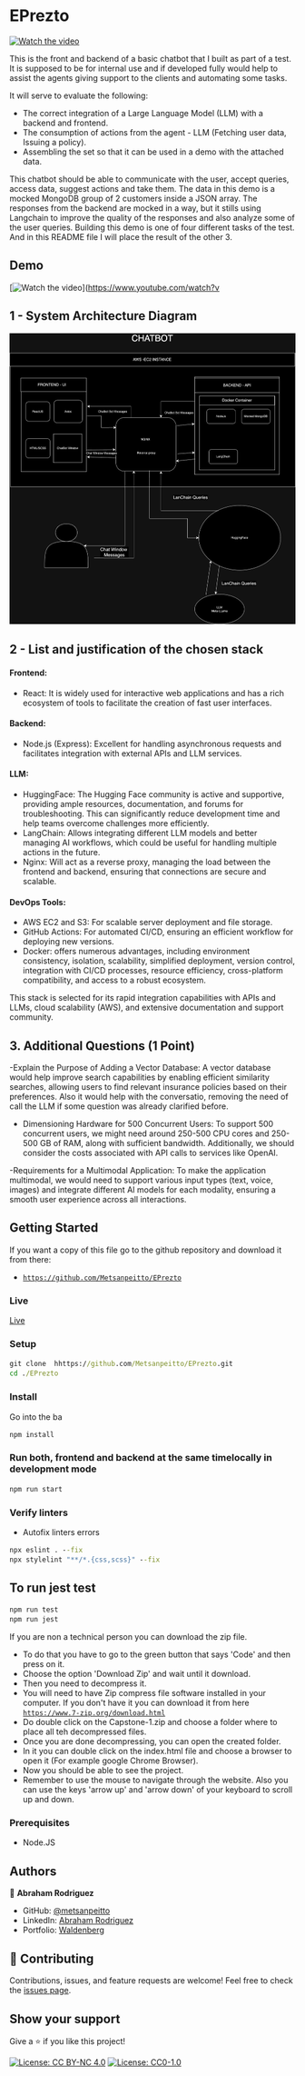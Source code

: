 # EPrezto

[![Watch the video](https://raw.githubusercontent.com/yourusername/yourrepository/main/assets/thumbnail.jpg)](https://raw.githubusercontent.com/yourusername/yourrepository/main/assets/video.mp4)

This is the front and backend of a basic chatbot that I built as part of a test.
It is supposed to be for internal use and if developed fully would help to assist the
agents giving support to the clients and automating some tasks.

It will serve to evaluate the following:
- The correct integration of a Large Language Model (LLM) with a backend and frontend.
- The consumption of actions from the agent - LLM (Fetching user data, Issuing a policy).
- Assembling the set so that it can be used in a demo with the attached data.

This chatbot should be able to communicate with the user, accept queries, access data,
suggest actions and take them. 
The data in this demo is a mocked MongoDB group of 2 customers inside a JSON array.
The responses from the backend are mocked in a way, but it stills using Langchain to improve
the quality of the responses and also analyze some of the user queries.
Building this demo is one of four different tasks of the test. And in this README file
I will place the result of the other 3.

## Demo

[![Watch the video](https://img.youtube.com/vi/VIDEO_ID/0.jpg)](https://www.youtube.com/watch?v

## 1 - System Architecture Diagram
![Chatbot diagram](ChatbotDiagram.jpg)

## 2 - List and justification of the chosen stack  
#### Frontend:
- React: It is widely used for interactive web applications and has a rich ecosystem of tools to facilitate the creation of fast user interfaces.
#### Backend:
- Node.js (Express): Excellent for handling asynchronous requests and facilitates integration with external APIs and LLM services.
#### LLM:
- HuggingFace: The Hugging Face community is active and supportive, providing ample resources, documentation, and forums for troubleshooting. This can significantly reduce development time and help teams overcome challenges more efficiently.
- LangChain: Allows integrating different LLM models and better managing AI workflows, which could be useful for handling multiple actions in the future.
- Nginx: Will act as a reverse proxy, managing the load between the frontend and backend, ensuring that connections are secure and scalable.
#### DevOps Tools:
- AWS EC2 and S3: For scalable server deployment and file storage.
- GitHub Actions: For automated CI/CD, ensuring an efficient workflow for deploying new versions.
- Docker: offers numerous advantages, including environment consistency, isolation, scalability, simplified deployment, version control, integration with CI/CD processes, resource efficiency, cross-platform compatibility, and access to a robust ecosystem. 

 This stack is selected for its rapid integration capabilities with APIs and LLMs, cloud scalability (AWS), and extensive documentation and support community.

## 3. Additional Questions (1 Point)
-Explain the Purpose of Adding a Vector Database:
 A vector database would help improve search capabilities by enabling efficient similarity searches, allowing users to find relevant insurance policies based on their preferences. Also it would help with the conversatio, removing the need of call the LLM if some question was already clarified before.

- Dimensioning Hardware for 500 Concurrent Users:
 To support 500 concurrent users, we might need around 250-500 CPU cores and 250-500 GB of RAM, along with sufficient bandwidth. Additionally, we should consider the costs associated with API calls to services like OpenAI.

 -Requirements for a Multimodal Application:
 To make the application multimodal, we would need to support various input types (text, voice, images) and integrate different AI models for each modality, ensuring a smooth user experience across all interactions.

## Getting Started

If you want a copy of this file go to the github repository and download it from there:
- [`https://github.com/Metsanpeitto/EPrezto`](https://github.com/Metsanpeitto/EPrezto)


### Live

[Live](http://www.tienduca.com/eprezto/)


### Setup

```cmd
git clone  hhttps://github.com/Metsanpeitto/EPrezto.git
cd ./EPrezto
```

### Install

Go into the ba
```cmd
npm install
```

### Run both, frontend and backend at the same timelocally in development mode

```cmd
npm run start
```

### Verify linters

- Autofix linters errors

```cmd
npx eslint . --fix
npx stylelint "**/*.{css,scss}" --fix
```

## To run jest test
```cmd
npm run test
npm run jest
```

If you are non a technical person you can download the zip file.

- To do that you have to go to the green button that says 'Code' and then press on it.
- Choose the option 'Download Zip' and wait until it download.
- Then you need to decompress it.
- You will need to have Zip compress file software installed in your computer. If you don't have it you can download it from here
  [`https://www.7-zip.org/download.html`](https://www.7-zip.org/download.html)
- Do double click on the Capstone-1.zip and choose a folder where to place all teh decompressed files.
- Once you are done decompressing, you can open the created folder.
- In it you can double click on the index.html file and choose a browser to open it (For example google Chrome Browser).
- Now you should be able to see the project.
- Remember to use the mouse to navigate through the website. Also you can use the keys 'arrow up' and 'arrow down' of your keyboard
  to scroll up and down. 


### Prerequisites

- Node.JS


## Authors

👤 **Abraham Rodriguez**

- GitHub: [@metsanpeitto](https://github.com/Metsanpeitto)
- LinkedIn: [Abraham Rodriguez](https://www.linkedin.com/in/abraham-rodriguez-3283a319a/)
- Portfolio: [Waldenberg](https://portfolio.waldenberginc.com)

## 🤝 Contributing

Contributions, issues, and feature requests are welcome!
Feel free to check the [issues page](../../issues/).


## Show your support

Give a ⭐️ if you like this project!

[![License: CC BY-NC 4.0](https://licensebuttons.net/l/by-nc/4.0/80x15.png)](https://creativecommons.org/licenses/by-nc/4.0/)
[![License: CC0-1.0](https://licensebuttons.net/l/zero/1.0/80x15.png)](http://creativecommons.org/publicdomain/zero/1.0/)
